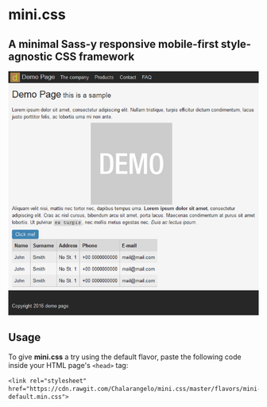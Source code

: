 # mini.css
## A minimal Sass-y responsive mobile-first style-agnostic CSS framework

![Demo page](/docs/demo.png)

## Usage

To give **mini.css** a try using the default flavor, paste the following code inside your HTML page's `<head>` tag:

	<link rel="stylesheet" href="https://cdn.rawgit.com/Chalarangelo/mini.css/master/flavors/mini-default.min.css">